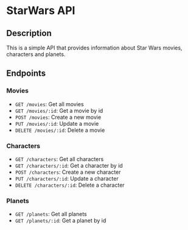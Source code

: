 # StarWars API

## Description

This is a simple API that provides information about Star Wars movies, characters and planets.

## Endpoints

### Movies

- `GET /movies`: Get all movies
- `GET /movies/:id`: Get a movie by id
- `POST /movies`: Create a new movie
- `PUT /movies/:id`: Update a movie
- `DELETE /movies/:id`: Delete a movie

### Characters

- `GET /characters`: Get all characters
- `GET /characters/:id`: Get a character by id
- `POST /characters`: Create a new character
- `PUT /characters/:id`: Update a character
- `DELETE /characters/:id`: Delete a character

### Planets

- `GET /planets`: Get all planets
- `GET /planets/:id`: Get a planet by id